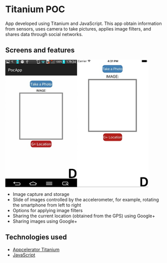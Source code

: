 # Titanium POC

App developed using Titanium and JavaScript. This app obtain information from sensors, uses camera to take pictures, applies image filters, and shares data through social networks.

## Screens and features

<p style="display:flex; flex-direction:row">
  <img src="https://github.com/CrossPlatformMDCC/TitaniumPoC/blob/master/docs/screenshot-titanium-android.png" height="400px" />

 <img src="https://github.com/CrossPlatformMDCC/TitaniumPoC/blob/master/docs/screenshot-titanium-ios.png" height="400px" />
</p>

- Image capture and storage
- Slide of images controlled by the accelerometer, for example, rotating the smartphone from left to right
- Options for applying image filters
- Sharing the current location (obtained from the GPS) using Google+
- Sharing images using Google+

## Technologies used

- [Appcelerator Titanium](https://www.appcelerator.com/Titanium/)
- [JavaScript](https://developer.mozilla.org/pt-BR/docs/Web/JavaScript)
